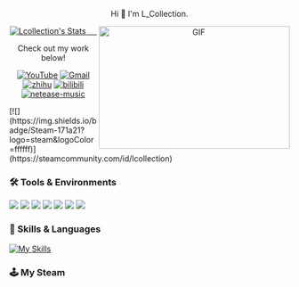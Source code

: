 <p align="center">
    Hi 👋   I'm L_Collection.
</p>



<!--To follow my github-->
<p align="center">
  <a href="https://github.com/Lcollection" class="rich-diff-level-one">
    <img src="https://github-readme-stats.vercel.app/api?username=Lcollection&title_color=333&text_color=777" alt="Lcollection's Stats" >
    <!-- &hide=issues
    <img src="https://github-readme-stats.vercel.app/api?username=Lcollection&hide=issues&title_color=333&text_color=777" alt="Lcollection's Stats" >
    -->
    <img align="right" alt="GIF" src="https://github.com/abhisheknaiidu/abhisheknaiidu/blob/master/code.gif?raw=true" width="343" height="220" title="Do what you like, and do it best!"> &nbsp;&nbsp;&nbsp;&nbsp;
  </a>
</p>


<p align="center">Check out my work below!</p>

<p align="center">
    <a href="https://www.youtube.com/channel/UC1phX2rSauxbFylywoVnryQ"> <img src="https://img.shields.io/badge/YouTube-%23FF0000?logo=youtube" alt="YouTube"></a>
    <a href="mailto:loveliveli2000@gmail.com"> <img src="https://img.shields.io/badge/-Gmail-%23EA4335?logo=gmail" alt="Gmail"></a>
    <a href="https://www.zhihu.com/people/l-collection"> <img src="https://custom-icon-badges.herokuapp.com/badge/-zhihu-06f?logo=zhihu-favicon&style=flat" alt="zhihu"></a>
    <a href="https://space.bilibili.com/5897300"> <img src="https://custom-icon-badges.herokuapp.com/badge/-bilibili-fb7299?logo=bilibili-v2&style=flat" alt="bilibili"></a>
    <a href="https://music.163.com/#/user/home?id=108854951"> <img src="https://custom-icon-badges.herokuapp.com/badge/-Music-ea2000?logo=netease-music-v3&style=flat" alt="netease-music"></a>
</p>
[![](https://img.shields.io/badge/Steam-171a21?logo=steam&logoColor=ffffff)](https://steamcommunity.com/id/lcollection)





<!--info for tools and skills-->
### 🛠 Tools & Environments
[![](https://img.shields.io/badge/Huawei-p40%20pro-%23FF0000?logo=huawei&logoColor=ff0000)](https://www.huawei.com/cn/)
[![](https://img.shields.io/badge/OS-Fedora-%23294172?logo=fedora)]()
[![](https://img.shields.io/badge/macOS-Monterey-lightgrey?logo=apple)](https://www.apple.com.cn/)
[![](https://img.shields.io/badge/IDE-Visual%20Studio%20Code-%23007ACC?logo=visualstudiocode)]()
[![](https://img.shields.io/badge/IDE-Xcode-%23147EFB?logo=xcode)]()
[![](https://img.shields.io/badge/IDE-Pycharm-%23000000?logo=pycharm)]()
[![](https://img.shields.io/badge/Web-Chrome-%234285F4?logo=googlechrome)]()
[![]()]()

### 📗 Skills & Languages
[![My Skills](https://skillicons.dev/icons?i=ae,androidstudio,angular,atom,au,aws,azure,bash,bootstrap,bsd,c,cs,cpp,cmake,css,d3,discord,docker,emacs,electron,flutter,gcp,git,github,gitlab,html,idea,java,js,,ai,jquery,julia,kotlin,latex,linux,md,matlab,mysql,nodejs,ps,php,powershell,pr,py,pytorch,r,stackoverflow,swift,ts,unity,vim,visualstudio,vue,webpack,wordpress&theme=light)](https://skillicons.dev)

### 🕹 My Steam 




